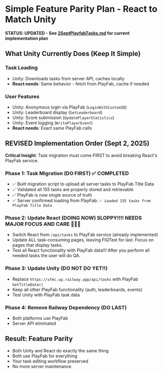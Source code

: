# Simple Feature Parity Plan - React to Match Unity

**STATUS: UPDATED - See [2SeptPlayfabTasks.md](./2SeptPlayfabTasks.md) for current implementation plan**

## What Unity Currently Does (Keep It Simple)

### Task Loading
- Unity: Downloads tasks from server API, caches locally
- **React needs**: Same behavior - fetch from PlayFab, cache if needed

### User Features  
- Unity: Anonymous login via PlayFab (`LoginWithCustomID`)
- Unity: Leaderboard display (`GetLeaderboard`)
- Unity: Score submission (`UpdatePlayerStatistics`) 
- Unity: Event logging (`WritePlayerEvent`)
- **React needs**: Exact same PlayFab calls

## REVISED Implementation Order (Sept 2, 2025)

**Critical Insight**: Task migration must come FIRST to avoid breaking React's PlayFab service.

### Phase 1: Task Migration (DO FIRST) ✅ COMPLETED
- ✅ Built migration script to upload all server tasks to PlayFab Title Data  
- ✅ Validated all 155 tasks are properly stored and retrievable
- ✅ PlayFab is now single source of truth
- ✅ Server confirmed loading from PlayFab: `✅ Loaded 155 tasks from PlayFab Title Data`

### Phase 2: Update React (DOING NOW) SLOPPY!!!!  NEEDS MAJOR FOCUS AND CARE 🚨🚨🚨   
- Switch React from `/api/tasks` to PlayFab service (already implemented)
- Update ALL task-consuming pages, leaving FIQTest for last.  Focus on pages that display tasks.
- Test all React functionality with PlayFab data!!! After you perform all needed tasks the user will do QA.

### Phase 3: Update Unity (DO NOT DO YET!!)
- Replace `https://sfmc.up.railway.app/api/tasks` with PlayFab `GetTitleData()`
- Keep all other PlayFab functionality (auth, leaderboards, events)
- Test Unity with PlayFab task data

### Phase 4: Remove Railway Dependency (DO LAST)
- Both platforms use PlayFab
- Server API eliminated

## Result: Feature Parity
- Both Unity and React do exactly the same thing
- Both use PlayFab for everything
- Your task editing workflow preserved
- No more server maintenance